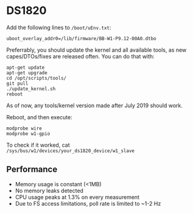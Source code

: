 # DS1820

Add the following lines to `/boot/uEnv.txt`:

```
uboot_overlay_addr0=/lib/firmware/BB-W1-P9.12-00A0.dtbo
```

Preferrably, you should update the kernel and all available tools, as new capes/DTOs/fixes are released often. You can do that with:

```
apt-get update
apt-get upgrade
cd /opt/scripts/tools/
git pull
./update_kernel.sh
reboot
``` 

As of now, any tools/kernel version made after July 2019 should work.

Reboot, and then execute:

```
modprobe wire
modprobe w1-gpio
```

To check if it worked, cat `/sys/bus/w1/devices/your_ds1820_device/w1_slave`


## Performance

- Memory usage is constant (<1MB)
- No memory leaks detected
- CPU usage peaks at 1.3% on every measurement
- Due to FS access limitations, poll rate is limited to ~1-2 Hz
